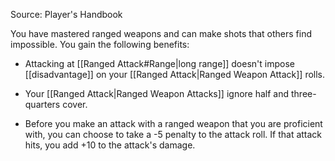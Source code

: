 Source: Player's Handbook

You have mastered ranged weapons and can make shots that others find impossible. You gain the following benefits:

- Attacking at [[Ranged Attack#Range|long range]] doesn't impose [[disadvantage]] on your [[Ranged Attack|Ranged Weapon Attack]] rolls.

- Your [[Ranged Attack|Ranged Weapon Attacks]] ignore half and three-quarters cover.

- Before you make an attack with a ranged weapon that you are proficient with, you can choose to take a -5 penalty to the attack roll. If that attack hits, you add +10 to the attack's damage.
